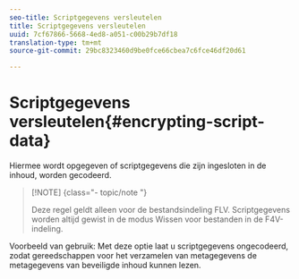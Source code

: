 ```yaml
---
seo-title: Scriptgegevens versleutelen
title: Scriptgegevens versleutelen
uuid: 7cf67866-5668-4ed8-a051-c00b29b7df18
translation-type: tm+mt
source-git-commit: 29bc8323460d9be0fce66cbea7c6fce46df20d61

---
```



# Scriptgegevens versleutelen{#encrypting-script-data}

Hiermee wordt opgegeven of scriptgegevens die zijn ingesloten in de inhoud, worden gecodeerd.

>[!NOTE] {class=&quot;- topic/note &quot;}
>
>Deze regel geldt alleen voor de bestandsindeling FLV. Scriptgegevens worden altijd gewist in de modus Wissen voor bestanden in de F4V-indeling.

Voorbeeld van gebruik: Met deze optie laat u scriptgegevens ongecodeerd, zodat gereedschappen voor het verzamelen van metagegevens de metagegevens van beveiligde inhoud kunnen lezen.

